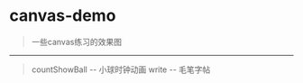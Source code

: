 # canvas-demo
> 一些canvas练习的效果图

----------------------------------

> countShowBall		-- 小球时钟动画
> write				-- 毛笔字帖
